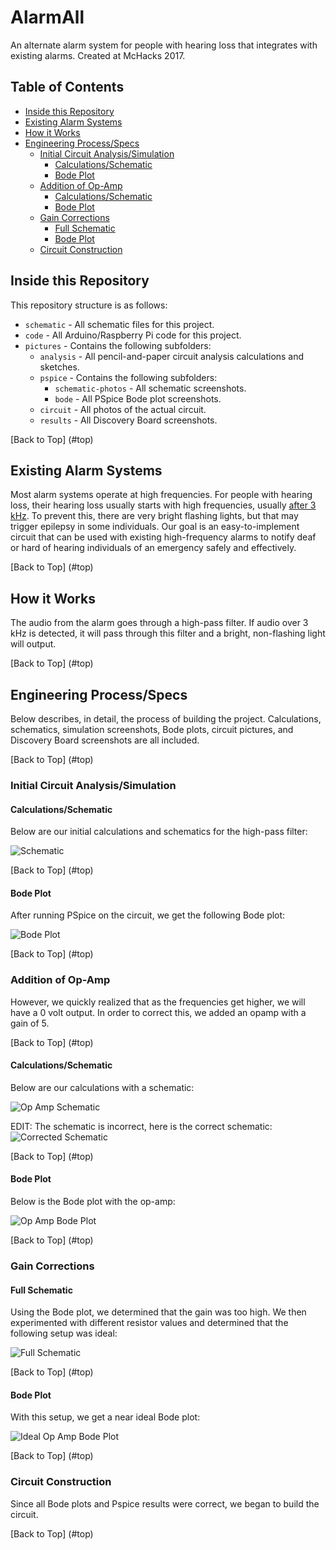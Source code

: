 # <a name="top"></a>AlarmAll
An alternate alarm system for people with hearing loss that integrates with existing alarms. Created at McHacks 2017.
## <a name="toc"></a>Table of Contents
* [Inside this Repository](#inside)
* [Existing Alarm Systems](#existing)
* [How it Works](#works)
* [Engineering Process/Specs](#process)
  * [Initial Circuit Analysis/Simulation](#initial)
    * [Calculations/Schematic](#calculations1)
    * [Bode Plot](#bode1)
  * [Addition of Op-Amp](#opamp)
    * [Calculations/Schematic](#calculations2)
    * [Bode Plot](#bode2)
  * [Gain Corrections](#corrections)
    * [Full Schematic](#schematic)
    * [Bode Plot](#bode3)
  * [Circuit Construction](#circuit)

## <a name="inside"></a> Inside this Repository

This repository structure is as follows:

* `schematic` - All schematic files for this project.
* `code` - All Arduino/Raspberry Pi code for this project.
* `pictures` - Contains the following subfolders:
   * `analysis` - All pencil-and-paper circuit analysis calculations and sketches.
   * `pspice` - Contains the following subfolders:
     * `schematic-photos` - All schematic screenshots.
     * `bode` - All PSpice Bode plot screenshots.
   * `circuit` - All photos of the actual circuit.
   * `results` - All Discovery Board screenshots.
 
[Back to Top] (#top)


## <a name="existing"></a> Existing Alarm Systems

Most alarm systems operate at high frequencies. For people with hearing loss, their hearing loss usually starts with high frequencies, usually [after 3 kHz](http://www.noisehelp.com/high-frequency-hearing-loss.html). To prevent this, there are very bright flashing lights, but that may trigger epilepsy in some individuals. Our goal is an easy-to-implement circuit that can be used with existing high-frequency alarms to notify deaf or hard of hearing individuals of an emergency safely and effectively.

[Back to Top] (#top)

## <a name="works"></a> How it Works

The audio from the alarm goes through a high-pass filter. If audio over 3 kHz is detected, it will pass through this filter and a bright, non-flashing light will output.

[Back to Top] (#top)

## <a name="process"></a> Engineering Process/Specs

Below describes, in detail, the process of building the project. Calculations, schematics, simulation screenshots, Bode plots, circuit pictures, and Discovery Board screenshots are all included.

[Back to Top] (#top)

### <a name="initial"></a> Initial Circuit Analysis/Simulation

#### <a name="calculations1"></a> Calculations/Schematic

Below are our initial calculations and schematics for the high-pass filter:

![Schematic](http://i.imgur.com/NpJeELF.jpg)

[Back to Top] (#top)

#### <a name="bode1"></a> Bode Plot

After running PSpice on the circuit, we get the following Bode plot:

![Bode Plot](http://i.imgur.com/pRQAaEb.png)

[Back to Top] (#top)

### <a name="opamp"></a> Addition of Op-Amp

However, we quickly realized that as the frequencies get higher, we will have a 0 volt output. In order to correct this, we added an opamp with a gain of 5.

[Back to Top] (#top)

#### <a name="calculations2"></a> Calculations/Schematic

Below are our calculations with a schematic:

![Op Amp Schematic](http://i.imgur.com/prgfTyo.jpg)

EDIT: The schematic is incorrect, here is the correct schematic:
![Corrected Schematic](http://i.imgur.com/xCA3YSW.jpg)

[Back to Top] (#top)

#### <a name="bode2"></a> Bode Plot

Below is the Bode plot with the op-amp:

![Op Amp Bode Plot](http://i.imgur.com/qU692iu.png)

[Back to Top] (#top)

### <a name="corrections"></a> Gain Corrections

#### <a name="schematic"></a> Full Schematic

Using the Bode plot, we determined that the gain was too high. We then experimented with different resistor values and determined that the following setup was ideal:

![Full Schematic](http://i.imgur.com/mw1xjTD.png)

[Back to Top] (#top)

#### <a name="bode3"></a> Bode Plot

With this setup, we get a near ideal Bode plot:

![Ideal Op Amp Bode Plot](http://i.imgur.com/VnWHBVS.png)

[Back to Top] (#top)

### <a name="circuit"></a> Circuit Construction

Since all Bode plots and Pspice results were correct, we began to build the circuit.

[Back to Top] (#top)
